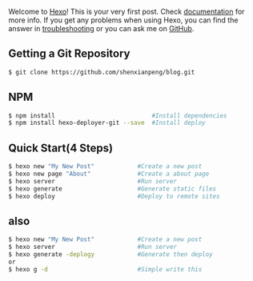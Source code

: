 Welcome to [Hexo](https://hexo.io/)! This is your very first post. Check [documentation](https://hexo.io/docs/) for more info. If you get any problems when using Hexo, you can find the answer in [troubleshooting](https://hexo.io/docs/troubleshooting.html) or you can ask me on [GitHub](https://github.com/hexojs/hexo/issues).

## Getting a Git Repository
``` bash
$ git clone https://github.com/shenxianpeng/blog.git
```

## NPM
``` bash
$ npm install                           #Install dependencies
$ npm install hexo-deployer-git --save  #Install deploy
```

## Quick Start(4 Steps)

``` bash
$ hexo new "My New Post"            #Create a new post
$ hexo new page "About"             #Create a about page
$ hexo server                       #Run server
$ hexo generate                     #Generate static files
$ hexo deploy                       #Deploy to remote sites
```

## also
``` bash
$ hexo new "My New Post"            #Create a new post
$ hexo server                       #Run server
$ hexo generate -deplogy            #Generate then deploy
or
$ hexo g -d                         #Simple write this
```

